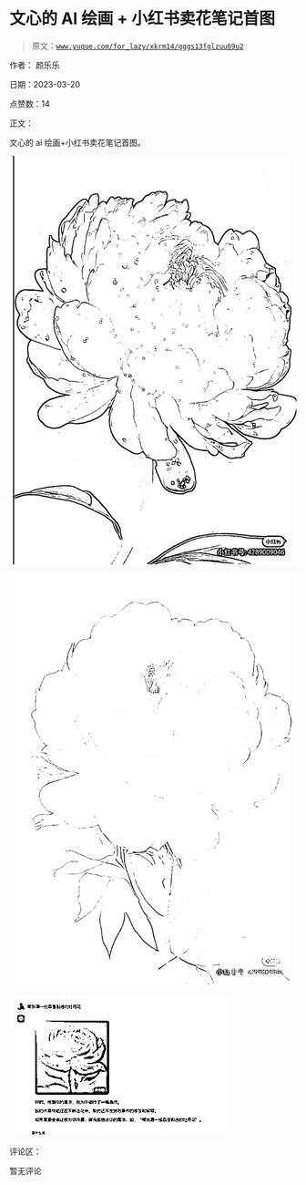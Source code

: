 # 文心的 AI 绘画 + 小红书卖花笔记首图

> 原文：[`www.yuque.com/for_lazy/xkrm14/gggs13fglzuu69u2`](https://www.yuque.com/for_lazy/xkrm14/gggs13fglzuu69u2)

作者： 颜乐乐

日期：2023-03-20

点赞数：14

正文：

文心的 ai 绘画+小红书卖花笔记首图。

![](img/3e88ff26fa04a4885248ab1f94383fb4.png)  

![](img/b8a98c6a5d4de6056cc30e26362cf0a5.png)  

![](img/bb28182e2347cfa37653c6121f823cf4.png)  

评论区：

暂无评论




